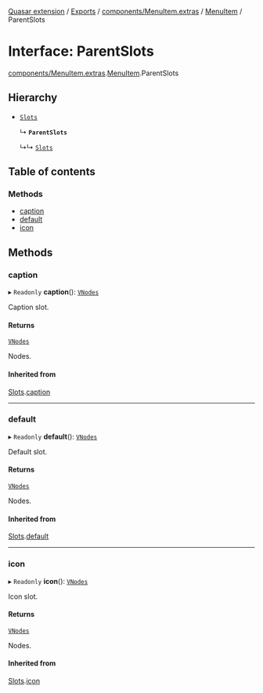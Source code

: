 [Quasar extension](../index.md) / [Exports](../modules.md) / [components/MenuItem.extras](../modules/components_MenuItem_extras.md) / [MenuItem](../modules/components_MenuItem_extras.MenuItem.md) / ParentSlots

# Interface: ParentSlots

[components/MenuItem.extras](../modules/components_MenuItem_extras.md).[MenuItem](../modules/components_MenuItem_extras.MenuItem.md).ParentSlots

## Hierarchy

- [`Slots`](components_Item_extras.Item.Slots.md)

  ↳ **`ParentSlots`**

  ↳↳ [`Slots`](components_MenuItem_extras.MenuItem.Slots.md)

## Table of contents

### Methods

- [caption](components_MenuItem_extras.MenuItem.ParentSlots.md#caption)
- [default](components_MenuItem_extras.MenuItem.ParentSlots.md#default)
- [icon](components_MenuItem_extras.MenuItem.ParentSlots.md#icon)

## Methods

### caption

▸ `Readonly` **caption**(): [`VNodes`](../modules/components_api_misc.md#vnodes)

Caption slot.

#### Returns

[`VNodes`](../modules/components_api_misc.md#vnodes)

Nodes.

#### Inherited from

[Slots](components_Item_extras.Item.Slots.md).[caption](components_Item_extras.Item.Slots.md#caption)

___

### default

▸ `Readonly` **default**(): [`VNodes`](../modules/components_api_misc.md#vnodes)

Default slot.

#### Returns

[`VNodes`](../modules/components_api_misc.md#vnodes)

Nodes.

#### Inherited from

[Slots](components_Item_extras.Item.Slots.md).[default](components_Item_extras.Item.Slots.md#default)

___

### icon

▸ `Readonly` **icon**(): [`VNodes`](../modules/components_api_misc.md#vnodes)

Icon slot.

#### Returns

[`VNodes`](../modules/components_api_misc.md#vnodes)

Nodes.

#### Inherited from

[Slots](components_Item_extras.Item.Slots.md).[icon](components_Item_extras.Item.Slots.md#icon)

